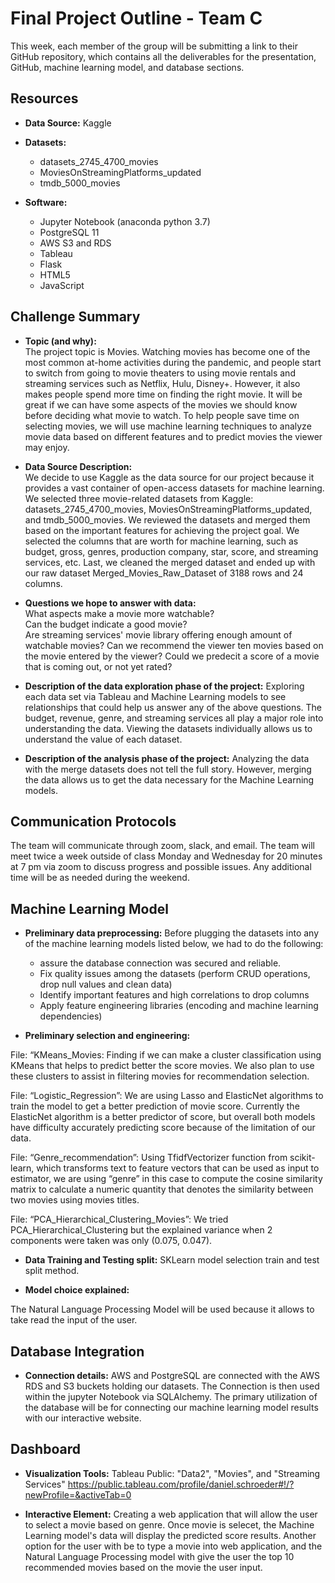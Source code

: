 # Final Project Outline - Team C
This week, each member of the group will be submitting a link to their GitHub repository, which contains all the deliverables for the presentation, GitHub, machine learning model, and database sections.

## Resources
- **Data Source:** Kaggle  
- **Datasets:**
  - datasets_2745_4700_movies  
  - MoviesOnStreamingPlatforms_updated  
  - tmdb_5000_movies

- **Software:**
  - Jupyter Notebook (anaconda python 3.7)  
  - PostgreSQL 11  
  - AWS S3 and RDS   
  - Tableau
  - Flask 
  - HTML5
  - JavaScript

## Challenge Summary

- **Topic (and why):**  
The project topic is Movies. Watching movies has become one of the most common at-home activities during the pandemic, and people start to switch from going to movie theaters to using movie rentals and streaming services such as Netflix, Hulu, Disney+. However, it also makes people spend more time on finding the right movie. It will be great if we can have some aspects of the movies we should know before deciding what movie to watch. To help people save time on selecting movies, we will use machine learning techniques to analyze movie data based on different features and to predict movies the viewer may enjoy.  

- **Data Source Description:**  
We decide to use Kaggle as the data source for our project because it provides a vast container of open-access datasets for machine learning. We selected three movie-related datasets from Kaggle: datasets_2745_4700_movies, MoviesOnStreamingPlatforms_updated, and tmdb_5000_movies. We reviewed the datasets and merged them based on the important features for achieving the project goal. We selected the columns that are worth for machine learning, such as budget, gross, genres, production company, star, score, and streaming services, etc. Last, we cleaned the merged dataset and ended up with our raw dataset Merged_Movies_Raw_Dataset of 3188 rows and 24 columns.

- **Questions we hope to answer with data:**  
What aspects make a movie more watchable?  
Can the budget indicate a good movie?  
Are streaming services' movie library offering enough amount of watchable movies?
Can we recommend the viewer ten movies based on the movie entered by the viewer?
Could we predecit a score of a movie that is coming out, or not yet rated?

- **Description of the data exploration phase of the project:**
 Exploring each data set via Tableau and Machine Learning models to see relationships that could help us answer any of the above questions. The budget, revenue, genre, and streaming services all play a major role into understanding the data. Viewing the datasets individually allows us to understand the value of each dataset. 
 
 - **Description of the analysis phase of the project:**
 Analyzing the data with the merge datasets does not tell the full story. However, merging the data allows us to get the data necessary for the Machine Learning models. 



## Communication Protocols
The team will communicate through zoom, slack, and email. The team will meet twice a week outside of class Monday and Wednesday for 20 minutes at 7 pm via zoom to discuss progress and possible issues. Any additional time will be as needed during the weekend. 

## Machine Learning Model 

- **Preliminary data preprocessing:**
Before plugging the datasets into any of the machine learning models listed below, we had to do the following:
  - assure the database connection was secured and reliable.
  - Fix quality issues among the datasets (perform CRUD operations, drop null values and clean data)
  - Identify important features and high correlations to drop columns
  - Apply feature engineering libraries (encoding and machine learning dependencies)
 
 - **Preliminary selection and engineering:**
  
File: “KMeans_Movies: Finding if we can make a cluster classification using KMeans that helps to predict better the score movies. We also plan to use these clusters to assist in filtering movies for recommendation selection. 
 
File: “Logistic_Regression”: We are using Lasso and ElasticNet algorithms to train the model to get a better prediction of movie score. Currently the ElasticNet algorithm is a better predictor of score, but overall both models have difficulty accurately predicting score because of the limitation of our data. 
 
File: “Genre_recommendation”: Using TfidfVectorizer function from scikit-learn, which transforms text to feature vectors that can be used as input to estimator, we are using “genre” in this case to compute the cosine similarity matrix to calculate a numeric quantity that denotes the similarity between two movies using movies titles.

File: “PCA_Hierarchical_Clustering_Movies”: We tried PCA_Hierarchical_Clustering but the explained variance when 2 components were taken was only (0.075, 0.047).

- **Data Training and Testing split:**
SKLearn model selection train and test split method.

- **Model choice explained:**

The Natural Language Processing Model will be used because it allows to take read the input of the user. 
## Database Integration
-  **Connection details:**
AWS and PostgreSQL are connected with the AWS RDS and S3 buckets holding our datasets. The Connection is then used within the jupyter Notebook via SQLAlchemy. The primary utilization of the database will be for connecting our machine learning model results with our interactive website.

## Dashboard
- **Visualization Tools:**
Tableau Public: "Data2", "Movies", and "Streaming Services"
https://public.tableau.com/profile/daniel.schroeder#!/?newProfile=&activeTab=0

- **Interactive Element:**
Creating a web application that will allow the user to select a movie based on genre. Once movie is selecet, the Machine Learning model's data will display the predicted score results.
Another option for the user with be to type a movie into web application, and the Natural Language Processing model with give the user the top 10 recommended movies based on the movie the user input. 







